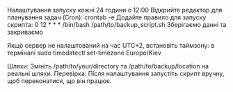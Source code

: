 Налаштування запуску кожні 24 години о 12:00
Відкрийте редактор для планування задач (Cron): crontab -e
Додайте правило для запуску скрипта: 0 12 * * * /bin/bash /path/to/backup_script.sh
Зберігаємо данні та закриваємо

Якщо сервер не налаштований на час UTC+2, встановіть таймзону: в терміналі
sudo timedatectl set-timezone Europe/Kiev


Шляхи: Змініть /path/to/your/directory та /path/to/backup/location на реальні шляхи.
Перевірка: Після налаштування запустіть скрипт вручну, щоб переконатися, що він працює.
